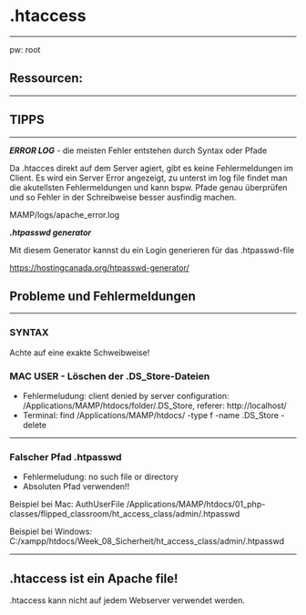 

# .htaccess
***

pw: root

## Ressourcen:
***



## TIPPS
***
***ERROR LOG*** - die meisten Fehler entstehen durch Syntax oder Pfade

Da .htacces direkt auf dem Server agiert, gibt es keine Fehlermeldungen im Client. Es wird ein Server Error angezeigt, zu unterst im log file findet man die akutellsten Fehlermeldungen und kann bspw. Pfade genau überprüfen und so Fehler in der Schreibweise besser ausfindig machen.

MAMP/logs/apache_error.log


***.htpasswd generator***

Mit diesem Generator kannst du ein Login generieren für das .htpasswd-file

https://hostingcanada.org/htpasswd-generator/





## Probleme und Fehlermeldungen
***
### SYNTAX
Achte auf eine exakte Schweibweise!


### MAC USER - Löschen der .DS_Store-Dateien

* Fehlermeludung: client denied by server configuration: /Applications/MAMP/htdocs/folder/.DS_Store, referer: http://localhost/
* Terminal: find /Applications/MAMP/htdocs/ -type f -name .DS_Store -delete
***

### Falscher Pfad .htpasswd

* Fehlermeludung: no such file or directory
* Absoluten Pfad verwenden!!

Beispiel bei Mac: AuthUserFile  /Applications/MAMP/htdocs/01_php-classes/flipped_classroom/ht_access_class/admin/.htpasswd

Beispiel bei Windows: C:/xampp/htdocs/Week_08_Sicherheit/ht_access_class/admin/.htpasswd
***

## .htaccess ist ein Apache file!

.htaccess kann nicht auf jedem Webserver verwendet werden.










